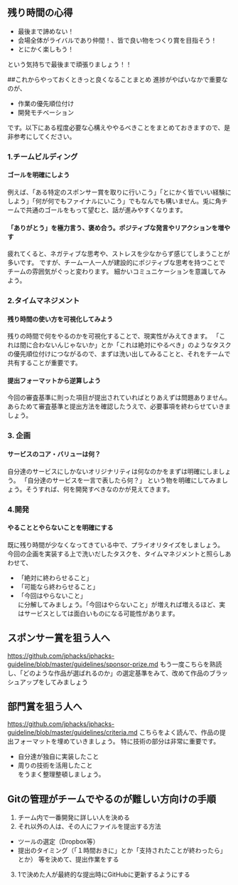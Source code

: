 ## 残り時間の心得
- 最後まで諦めない！
- 会場全体がライバルであり仲間！、皆で良い物をつくり賞を目指そう！
- とにかく楽しもう！

という気持ちで最後まで頑張りましょう！！

##これからやっておくときっと良くなることまとめ
進捗がやばいなかで重要なのが、
- 作業の優先順位付け
- 開発モチベーション  

です。以下にある程度必要な心構えややるべきことをまとめておきますので、是非参考にしてください。

### 1.チームビルディング
#### ゴールを明確にしよう
例えば、「ある特定のスポンサー賞を取りに行いこう」「とにかく皆でいい経験にしよう」「何が何でもファイナルにいこう」でもなんでも構いません。兎に角チームで共通のゴールをもって望むと、話が進みやすくなります。

#### 「ありがとう」を極力言う、褒め合う。ポジティブな発言やリアクションを増やす

疲れてくると、ネガティブな思考や、ストレスを少なからず感じてしまうことが多いです。
ですが、チーム一人一人が建設的にポジティブな思考を持つことでチームの雰囲気がぐっと変わります。
細かいコミュニケーションを意識してみよう。

### 2.タイムマネジメント
#### 残り時間の使い方を可視化してみよう
残りの時間で何をやるのかを可視化することで、現実性がみえてきます。
「これは間に合わないんじゃないか」とか「これは絶対にやるべき」のようなタスクの優先順位付けにつながるので、まずは洗い出してみることと、それをチームで共有することが重要です。

#### 提出フォーマットから逆算しよう
今回の審査基準に則った項目が提出されていればとりあえずは問題ありません。
あらためて審査基準と提出方法を確認したうえで、必要事項を終わらせていきましょう。

### 3. 企画
#### サービスのコア・バリューは何？  
自分達のサービスにしかないオリジナリティは何なのかをまずは明確にしましょう。
「自分達のサービスを一言で表したら何？」
という物を明確にしてみましょう。そうすれば、何を開発すべきなのかが見えてきます。

### 4.開発
#### やることとやらないことを明確にする
既に残り時間が少なくなってきている中で、プライオリタイズをしましょう。
今回の企画を実装する上で洗いだしたタスクを、タイムマネジメントと照らしあわせて、
- 「絶対に終わらせること」
- 「可能なら終わらせること」
- 「今回はやらないこと」  
に分解してみましょう。「今回はやらないこと」が増えれば増えるほど、実はサービスとしては面白いものになる可能性があります。

## スポンサー賞を狙う人へ
https://github.com/jphacks/jphacks-guideline/blob/master/guidelines/sponsor-prize.md
もう一度こちらを熟読し、「どのような作品が選ばれるのか」の選定基準をみて、改めて作品のブラッシュアップをしてみましょう

## 部門賞を狙う人へ
https://github.com/jphacks/jphacks-guideline/blob/master/guidelines/criteria.md
こちらをよく読んで、作品の提出フォーマットを埋めていきましょう。
特に技術の部分は非常に重要です。
- 自分達が独自に実装したこと
- 周りの技術を活用したこと  
をうまく整理整頓しましょう。

## Gitの管理がチームでやるのが難しい方向けの手順
1. チーム内で一番開発に詳しい人を決める
2. それ以外の人は、その人にファイルを提出する方法
  - ツールの選定（Dropbox等）
  - 提出のタイミング（「１時間おきに」とか「支持されたことが終わったら」とか）
等を決めて、提出作業をする
3. 1で決めた人が最終的な提出時にGitHubに更新するようにする
